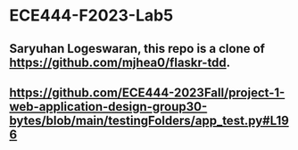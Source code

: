 # ECE444-F2023-Lab5

## Saryuhan Logeswaran, this repo is a clone of https://github.com/mjhea0/flaskr-tdd.

## https://github.com/ECE444-2023Fall/project-1-web-application-design-group30-bytes/blob/main/testingFolders/app_test.py#L196
